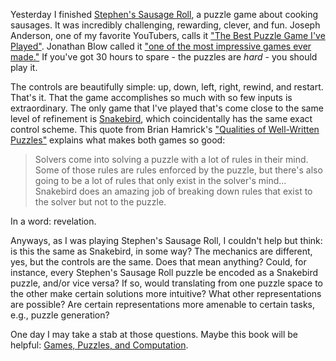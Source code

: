 ---
---

Yesterday I finished
[Stephen's Sausage Roll](https://store.steampowered.com/app/353540/Stephens_Sausage_Roll/),
a puzzle game about cooking sausages. It was incredibly challenging, rewarding,
clever, and fun. Joseph Anderson, one of my favorite YouTubers, calls it
["The Best Puzzle Game I've Played"](https://www.youtube.com/watch?v=6dsQtBHk0eE).
Jonathan Blow called it
["one of the most impressive games ever made."](https://gamedaily.biz/article/910/casual-connect-indie-development-is-stagnant-says-braid-creator-jonathan-blow)
If you've got 30 hours to spare - the puzzles are *hard* - you should play it.

The controls are beautifully simple: up, down, left, right, rewind, and restart.
That's it. That the game accomplishes so much with so few inputs is
extraordinary. The only game that I've played that's come close to the same
level of refinement is
[Snakebird](https://store.steampowered.com/app/357300/Snakebird/), which
coincidentally has the same exact control scheme. This quote from Brian
Hamrick's
["Qualities of Well-Written Puzzles"](https://www.extratricky.com/blog/puzzle-construction)
explains what makes both games so good:


> Solvers come into solving a puzzle with a lot of rules in their mind. Some of
> those rules are rules enforced by the puzzle, but there's also going to be a
> lot of rules that only exist in the solver's mind... Snakebird does an amazing
> job of breaking down rules that exist to the solver but not to the puzzle. 

In a word: revelation.

Anyways, as I was playing Stephen's Sausage Roll, I couldn't help but think:
is this the same as Snakebird, in some way? The mechanics are different, yes,
but the controls are the same. Does that mean anything? Could, for instance,
every Stephen's Sausage Roll puzzle be encoded as a Snakebird puzzle, and/or
vice versa? If so, would translating from one puzzle space to the other make
certain solutions more intuitive? What other representations are possible? Are
certain representations more amenable to certain tasks, e.g., puzzle generation?

One day I may take a stab at those questions. Maybe this book will be helpful:
[Games, Puzzles, and Computation](https://www.amazon.com/Games-Puzzles-Computation-Robert-Hearn/dp/1568813228).
